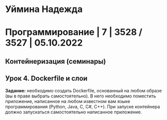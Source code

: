 # Уймина Надежда

# Программирование | 7 | 3528 / 3527 | 05.10.2022

## Контейнеризация (семинары)

## Урок 4. Dockerfile и слои

**Задание:** необходимо создать Dockerfile, основанный на любом образе (вы в праве выбрать самостоятельно). В него необходимо поместить приложение, написанное на любом известном вам языке программирования (Python, Java, C, С#, C++). При запуске контейнера должно запускаться самостоятельно написанное приложение.
